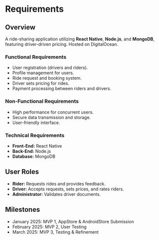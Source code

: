 # Requirements

## Overview
A ride-sharing application utilizing **React Native**, **Node.js**, and **MongoDB**, featuring driver-driven pricing. Hosted on DigitalOcean.

### Functional Requirements
- User registration (drivers and riders).
- Profile management for users.
- Ride request and booking system.
- Driver sets pricing for rides.
- Payment processing between riders and drivers.

### Non-Functional Requirements
- High performance for concurrent users.
- Secure data transmission and storage.
- User-friendly interface.

### Technical Requirements
- **Front-End:** React Native
- **Back-End:** Node.js
- **Database:** MongoDB

## User Roles
- **Rider:** Requests rides and provides feedback.
- **Driver:** Accepts requests, sets prices, and rates riders.
- **Administrator:** Validates driver documents.

## Milestones
- January 2025: MVP 1, AppStore & AndroidStore Submission
- February 2025: MVP 2, User Testing
- March 2025: MVP 3, Testing & Refinement
